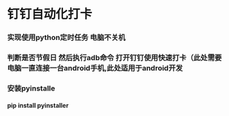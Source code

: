 # 钉钉自动化打卡

### 实现使用python定时任务 电脑不关机

### 判断是否节假日 然后执行adb命令 打开钉钉使用快速打卡（此处需要电脑一直连接一台android手机,此处适用于android开发

### 安装pyinstalle
#### pip install pyinstaller

